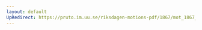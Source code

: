 ```yaml
---
layout: default
UpRedirect: https://pruto.im.uu.se/riksdagen-motions-pdf/1867/mot_1867__fk__73/mot_1867__fk__73-001.pdf
---
```

